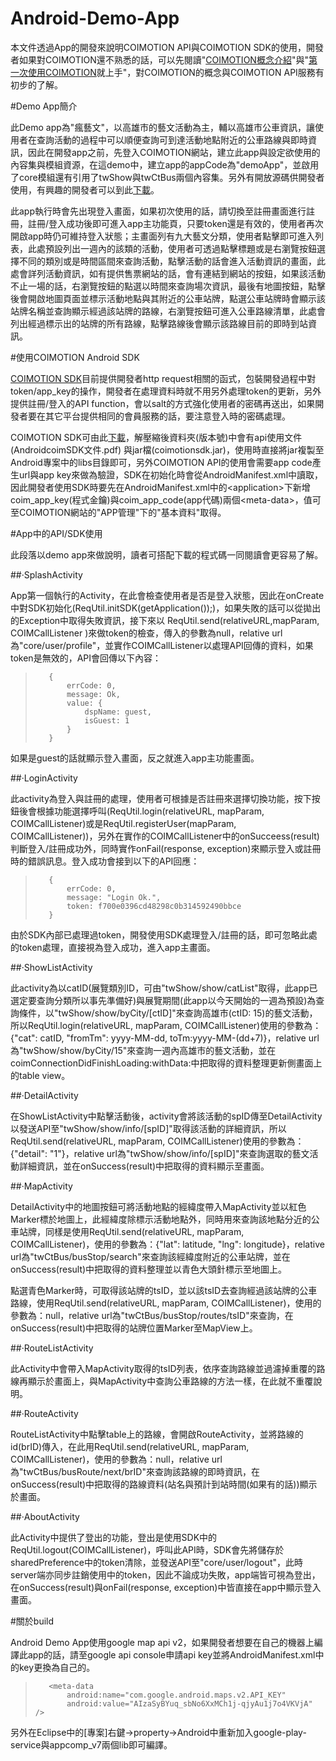 Android-Demo-App
================
本文件透過App的開發來說明COIMOTION API與COIMOTION SDK的使用，開發者如果對COIMOTION還不熟悉的話，可以先閱讀"[COIMOTION概念介紹](http://www.slideshare.net/BenLue/coimotion)"與"[第一次使用COIMOTION](http://www.slideshare.net/BenLue/coimotion-32567567)就上手"，對COIMOTION的概念與COIMOTION API服務有初步的了解。  

#Demo App簡介  

此Demo app為"瘋藝文"，以高雄市的藝文活動為主，輔以高雄市公車資訊，讓使用者在查詢活動的過程中可以順便查詢可到達活動地點附近的公車路線與即時資訊，因此在開發app之前，先登入COIMOTION網站，建立此app與設定欲使用的內容集與模組資源，在這demo中，建立app的appCode為"demoApp"，並啟用了core模組還有引用了twShow與twCtBus兩個內容集。另外有開放源碼供開發者使用，有興趣的開發者可以到此[下載](https://github.com/coimotion/iOS-Demo-App)。  

此app執行時會先出現登入畫面，如果初次使用的話，請切換至註冊畫面進行註冊，註冊/登入成功後即可進入app主功能頁，只要token還是有效的，使用者再次開啟app時仍可維持登入狀態；主畫面列有九大藝文分類，使用者點擊即可進入列表，此處預設列出一週內的該類的活動，使用者可透過點擊標題或是右瀏覽按鈕選擇不同的類別或是時間區間來查詢活動，點擊活動的話會進入活動資訊的畫面，此處會詳列活動資訊，如有提供售票網站的話，會有連結到網站的按鈕，如果該活動不止一場的話，右瀏覽按鈕的點選以時間來查詢場次資訊，最後有地圖按鈕，點擊後會開啟地圖頁面並標示活動地點與其附近的公車站牌，點選公車站牌時會顯示該站牌名稱並查詢顯示經過該站牌的路線，右瀏覽按鈕可進入公車路線清單，此處會列出經過標示出的站牌的所有路線，點擊路線後會顯示該路線目前的即時到站資訊。  

#使用COIMOTION Android SDK  

[COIMOTION SDK](http://tw.coimotion.com/bkIndexPapers/view/7743?id=21366)目前提供開發者http request相關的函式，包裝開發過程中對token/app_key的操作，開發者在處理資料時就不用另外處理token的更新，另外提供註冊/登入的API function，會以salt的方式強化使用者的密碼再送出，如果開發者要在其它平台提供相同的會員服務的話，要注意登入時的密碼處理。  

COIMOTION SDK可由此[下載](http://tw.coimotion.com/wcoim/SDK/COIMOTION-SDK-Android.zip)，解壓縮後資料夾(版本號)中會有api使用文件(AndroidcoimSDK文件.pdf) 與jar檔(coimotionsdk.jar)，使用時直接將jar複製至Android專案中的libs目錄即可，另外COIMOTION API的使用會需要app code產生url與app key來做為驗證，SDK在初始化時會從AndroidManifest.xml中讀取，因此開發者使用SDK時要先在AndroidManifest.xml中的&lt;application>下新增coim\_app\_key(程式金鑰)與coim\_app\_code(app代碼)兩個&lt;meta-data>，值可至COIMOTION網站的"APP管理"下的"基本資料"取得。  

#App中的API/SDK使用
 
此段落以demo app來做說明，讀者可搭配下載的程式碼一同閱讀會更容易了解。

##‧SplashActivity  

App第一個執行的Activity，在此會檢查使用者是否是登入狀態，因此在onCreate中對SDK初始化(ReqUtil.initSDK(getApplication());)，如果失敗的話可以從拋出的Exception中取得失敗資訊，接下來以 ReqUtil.send(relativeURL,mapParam, COIMCallListener )來做token的檢查，傳入的參數為null，relative url為"core/user/profile"，並實作COIMCallListener以處理API回傳的資料，如果token是無效的，API會回傳以下內容：

>        {
>            errCode: 0,
>            message: Ok,
>            value: {
>                dspName: guest,
>                isGuest: 1
>            }
>        }

如果是guest的話就顯示登入畫面，反之就進入app主功能畫面。  

##‧LoginActivity  

此activity為登入與註冊的處理，使用者可根據是否註冊來選擇切換功能，按下按鈕後會根據功能選擇呼叫(ReqUtil.login(relativeURL, mapParam, COIMCallListener)或是ReqUtil.registerUser(mapParam, COIMCallListener))，另外在實作的COIMCallListener中的onSucceess(result)判斷登入/註冊成功外，同時實作onFail(response, exception)來顯示登入或註冊時的錯誤訊息。登入成功會接到以下的API回應：

>        {
>            errCode: 0,
>            message: "Login Ok.",
>            token: f700e0396cd48298c0b314592490bbce
>        }

由於SDK內部已處理過token，開發使用SDK處理登入/註冊的話，即可忽略此處的token處理，直接視為登入成功，進入app主畫面。  

##‧ShowListActivity  

此activity為以catID(展覽類別ID，可由"twShow/show/catList"取得，此app已選定要查詢分類所以事先準備好)與展覽期間(此app以今天開始的一週為預設)為查詢條件，以"twShow/show/byCity/[ctID]"來查詢高雄市(ctID: 15)的藝文活動，所以ReqUtil.login(relativeURL, mapParam, COIMCallListener)使用的參數為：{"cat": catID, "fromTm": yyyy-MM-dd, toTm:yyyy-MM-(dd+7)}，relative url為"twShow/show/byCity/15"來查詢一週內高雄市的藝文活動，並在coimConnectionDidFinishLoading:withData:中把取得的資料整理更新側畫面上的table view。

##‧DetailActivity  

在ShowListActivity中點擊活動後，activity會將該活動的spID傳至DetailActivity以發送API至"twShow/show/info/[spID]"取得該活動的詳細資訊，所以ReqUtil.send(relativeURL, mapParam, COIMCallListener)使用的參數為：{"detail": "1"}，relative url為"twShow/show/info/[spID]"來查詢選取的藝文活動詳細資訊，並在onSuccess(result)中把取得的資料顯示至畫面。

##‧MapActivity  

DetailActivity中的地圖按鈕可將活動地點的經緯度帶入MapActivity並以紅色Marker標於地圖上，此經緯度除標示活動地點外，同時用來查詢該地點分近的公車站牌，同樣是使用ReqUtil.send(relativeURL, mapParam, COIMCallListener)，使用的參數為：{"lat": latitude, "lng": longitude}，relative url為"twCtBus/busStop/search"來查詢該經緯度附近的公車站牌，並在onSuccess(result)中把取得的資料整理並以青色大頭針標示至地圖上。  

點選青色Marker時，可取得該站牌的tsID，並以該tsID去查詢經過該站牌的公車路線，使用ReqUtil.send(relativeURL, mapParam, COIMCallListener)，使用的參數為：null，relative url為"twCtBus/busStop/routes/tsID"來查詢，在onSuccess(result)中把取得的站牌位置Marker至MapView上。  

##‧RouteListActivity  

此Activity中會帶入MapActivity取得的tsID列表，依序查詢路線並過濾掉重覆的路線再顯示於畫面上，與MapActivity中查詢公車路線的方法一樣，在此就不重覆說明。  

##‧RouteActivity  

RouteListActivity中點擊table上的路線，會開啟RouteActivity，並將路線的id(brID)傳入，在此用ReqUtil.send(relativeURL, mapParam, COIMCallListener)，使用的參數為：null，relative url為"twCtBus/busRoute/next/brID"來查詢該路線的即時資訊，在onSuccess(result)中把取得的路線資料(站名與預計到站時間(如果有的話))顯示於畫面。  

##‧AboutActivity  

此Activity中提供了登出的功能，登出是使用SDK中的ReqUtil.logout(COIMCallListener)，呼叫此API時，SDK會先將儲存於sharedPreference中的token清除，並發送API至"core/user/logout"，此時server端亦同步註銷使用中的token，因此不論成功失敗，app端皆可視為登出，在onSuccess(result)與onFail(response, exception)中皆直接在app中顯示登入畫面。  

#關於build

Android Demo App使用google map api v2，如果開發者想要在自己的機器上編譯此app的話，請至google api console申請api key並將AndroidManifest.xml中的key更換為自己的。

>        <meta-data  
>            android:name="com.google.android.maps.v2.API_KEY"  
>            android:value="AIzaSyBYuq_sbNo6XxMCh1j-qjyAu1j7o4VKVjA" />  

另外在Eclipse中的[專案]右鍵→property→Android中重新加入google-play-service與appcomp_v7兩個lib即可編譯。
